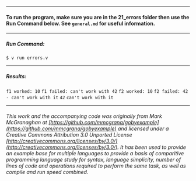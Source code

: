 ___
#### To run the program, make sure you are in the 21_errors folder then use the Run Command below. See `general.md` for useful information.
___
##### Run Command:

`$ v run errors.v`

___
##### Results:

`f1 worked: 10`
`f1 failed: can't work with 42`
`f2 worked: 10`
`f2 failed: 42 - can't work with it`
`42`
`can't work with it`
___

###### This work and the accompanying code was originally from Mark McGranaghan at [https://github.com/mmcgrana/gobyexample](https://github.com/mmcgrana/gobyexample) and licensed under a Creative Commons Attribution 3.0 Unported License [http://creativecommons.org/licenses/by/3.0/](http://creativecommons.org/licenses/by/3.0/). It has been used to provide an example base for multiple languages to provide a basis of comparitive programming language study for syntax, language simplicity, number of lines of code and operations required to perform the same task, as well as compile and run speed combined.
